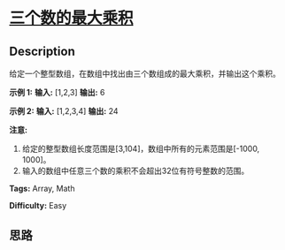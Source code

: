 # [三个数的最大乘积][title]

## Description

给定一个整型数组，在数组中找出由三个数组成的最大乘积，并输出这个乘积。

**示例 1:**
            **输入:** [1,2,3]    **输出:** 6    

**示例 2:**
            **输入:** [1,2,3,4]    **输出:** 24    

**注意:**

  1. 给定的整型数组长度范围是[3,104]，数组中所有的元素范围是[-1000, 1000]。
  2. 输入的数组中任意三个数的乘积不会超出32位有符号整数的范围。


**Tags:** Array, Math

**Difficulty:** Easy

## 思路

[title]: https://leetcode-cn.com/problems/maximum-product-of-three-numbers
